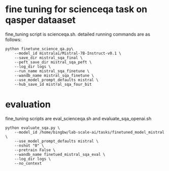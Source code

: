 # fine tuning for scienceqa task on qasper dataaset

fine_tuning script is scienceqa.sh. detailed running commands are as follows: 
```
python finetune_science_qa.py\
    --model_id mistralai/Mistral-7B-Instruct-v0.1 \
    --save_dir mistral_sqa_final \
    --peft_save_dir mistral_sqa_peft \
    --log_dir logs \
    --run_name mistral_sqa_finetune \
    --wandb_name mistral_sqa_finetune \
    --use_model_prompt_defaults mistral \
    --hub_save_id mistral_sqa_four_bit
```

# evaluation 
fine_tuning scripts are eval_scienceqa.sh and evaluate_sqa_openai.sh

```
python evaluate_sqa.py \
    --model_id /home/bingbw/lab-scale-ai/tasks/finetuned_model_mistral \
    --use_model_prompt_defaults mistral \
    --nshot "0" \
    --pretrain False \
    --wandb_name finetued_mistral_sqa_eval \
    --log_dir logs \
    --no_context
```